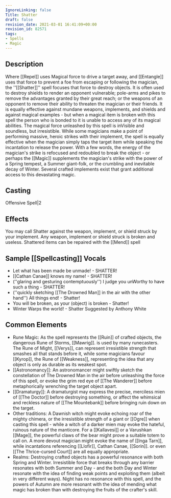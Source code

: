 ```yaml
---
IgnoreLinking: false
Title: Shatter
draft: false
revision_date: 2021-03-01 16:41:09+00:00
revision_id: 82571
tags:
- Spells
- Magic
---
```


## Description
Where [[Repel]] uses Magical force to drive a target away, and [[Entangle]] uses that force to prevent a foe from escaping or following the magician, the ''[[Shatter]]'' spell focuses that force to destroy objects. It is often used to destroy shields to render an opponent vulnerable; pole-arms and pikes to remove the advantages granted by their great reach; or the weapons of an opponent to remove their ability to threaten the magician or their friends. It is equally effective against mundane weapons, implements, and shields and against magical examples - but when a magical item is broken with this spell the person who is bonded to it is unable to access any of its magical abilities.
The magical force unleashed by this spell is inVisible and soundless, but irresistible. While some magicians make a point of performing massive, heroic strikes with their implement, the spell is equally effective when the magician simply taps the target item while speaking the incantation to release the power. With a few words, the energy of the magician's strike is refocused and redoubled to break the object - or perhaps the [[Magic]] supplements the magician's strike with the power of a Spring tempest, a Summer giant-folk, or the crumbling and inevitable decay of Winter.
Several crafted implements exist that grant additional access to this devastating magic.
## Casting
Offensive Spell|2
## Effects
You may call Shatter against the weapon, implement, or shield struck by your implement.
Any weapon, implement or shield struck is broken and useless. Shattered items can be repaired with the [[Mend]] spell
## Sample [[Spellcasting]] Vocals
* Let what has been made be unmade! - SHATTER!
* [[Cathan Canae]] knows my name! - SHATTER!
* (''glaring and gesturing contemptuously'') I judge you unWorthy to have such a thing - SHATTER!
* (''quickly sketching [[The Drowned Man]] in the air with the other hand'') All things end! - Shatter!
* You will be broken, as your (object) is broken - Shatter!
* Winter Warps the world! - Shatter Suggested by Anthony White
## Common Elements
* Rune Magic: As the spell represents the [[Ruin]] of crafted objects, the dangerous Rune of Storms, [[Mawrig]]. is used by many runecasters. The Rune of Might, [[Verys]], can represent irresistible strength that smashes all that stands before it, while some magicians favour [[Kyrop]], the Rune of [[Weakness]], representing the idea that any object is only as durable as its weakest spot.
* [[Astronomancy]]: An astronomancer might swiftly sketch the constellation of The Drowned Man in the air before unleashing the force of this spell, or evoke the grim red eye of [[The Wanderer]] before metaphorically wrenching the target object apart.
* [[Dramaturgy]]: A dramaturgist may express the precise, merciless mien of [[The Doctor]] before destroying something, or affect the whimsical and reckless nature of [[The Mountebank]] before bringing ruin down on the target.
* Other traditions: A Dawnish witch might evoke echoing roar of the mighty chimera, or the irresistible strength of a giant or [[Ogre]] when casting this spell - while a witch of a darker mien may evoke the hateful, ruinous nature of the manticore. For a [[Kallavesi]] or a Varushkan [[Mage]], the powerful claws of the bear might prove a suitable totem to call on. A more devout magician might evoke the name of [[Inga Tarn]], while incantations referencing [[Llofir]], Cathan Canae, [[Sorin]]. or even [[The Thrice-cursed Court]] are all equally appropriate.
* Realms: Destroying crafted objects has a powerful resonance with both Spring and Winter. Irresistible force that breaks through any barrier resonates with both Summer and Day - and the both Day and Winter resonate with the idea of finding weak points and exploiting them (albeit in very different ways). Night has no resonance with this spell, and the powers of Autumn are more resonant with the idea of mending what magic has broken than with destroying the fruits of the crafter's skill.